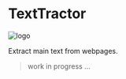 TextTractor
============
![logo](http://i.imgur.com/gpiz3DU.png)

Extract main text from webpages.

> work in progress ...